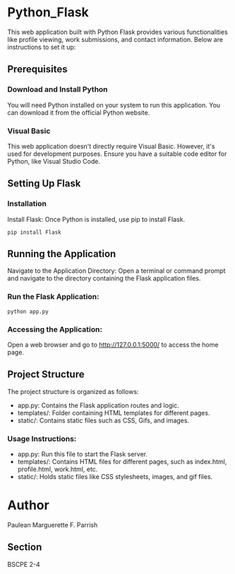 # Python_Flask
This web application built with Python Flask provides various functionalities like profile viewing, work submissions, and contact information. Below are instructions to set it up:

## Prerequisites
### Download and Install Python
You will need Python installed on your system to run this application. You can download it from the official Python website.

### Visual Basic
This web application doesn't directly require Visual Basic. However, it's used for development purposes. Ensure you have a suitable code editor for Python, like Visual Studio Code.

## Setting Up Flask
### Installation
Install Flask: Once Python is installed, use pip to install Flask.
```
pip install Flask
```

## Running the Application
Navigate to the Application Directory: Open a terminal or command prompt and navigate to the directory containing the Flask application files.

### Run the Flask Application:
```
python app.py
```

### Accessing the Application:
Open a web browser and go to http://127.0.0.1:5000/ to access the home page.

## Project Structure
The project structure is organized as follows:

- app.py: Contains the Flask application routes and logic.
- templates/: Folder containing HTML templates for different pages.
- static/: Contains static files such as CSS, Gifs, and images.

### Usage Instructions:
- app.py: Run this file to start the Flask server.
- templates/: Contains HTML files for different pages, such as index.html, profile.html, work.html, etc.
- static/: Holds static files like CSS stylesheets, images, and gif files.

# Author
Paulean Marguerette F. Parrish
## Section
BSCPE 2-4
